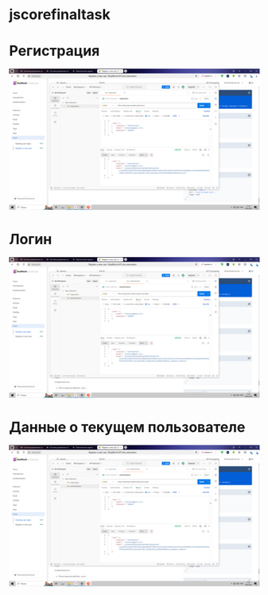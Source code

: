 # jscorefinaltask

# Регистрация

![Регистрация](https://github.com/SadnessY/jscorefinaltask/blob/main/2024-09-30_17-19-53.png)

# Логин

![Логин](https://github.com/SadnessY/jscorefinaltask/blob/main/2024-09-30_17-23-56.png)

# Данные о текущем пользователе

![Данные о текущем пользователе](https://github.com/SadnessY/jscorefinaltask/blob/main/2024-09-30_17-23-56.png)
